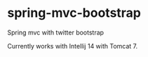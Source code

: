 # spring-mvc-bootstrap
Spring mvc with twitter bootstrap

Currently works with Intellij 14 with Tomcat 7.
